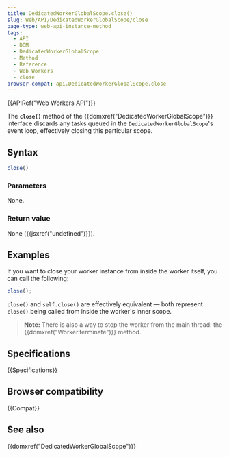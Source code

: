 ```yaml
---
title: DedicatedWorkerGlobalScope.close()
slug: Web/API/DedicatedWorkerGlobalScope/close
page-type: web-api-instance-method
tags:
  - API
  - DOM
  - DedicatedWorkerGlobalScope
  - Method
  - Reference
  - Web Workers
  - close
browser-compat: api.DedicatedWorkerGlobalScope.close
---
```


{{APIRef("Web Workers API")}}

The **`close()`** method of the {{domxref("DedicatedWorkerGlobalScope")}} interface discards any tasks queued in the `DedicatedWorkerGlobalScope`'s event loop, effectively closing this particular scope.

## Syntax

```js
close()
```

### Parameters

None.

### Return value

None ({{jsxref("undefined")}}).

## Examples

If you want to close your worker instance from inside the worker itself, you can call the following:

```js
close();
```

`close()` and `self.close()` are effectively equivalent — both represent `close()` being called from inside the worker's inner scope.

> **Note:** There is also a way to stop the worker from the main thread: the {{domxref("Worker.terminate")}} method.

## Specifications

{{Specifications}}

## Browser compatibility

{{Compat}}

## See also

{{domxref("DedicatedWorkerGlobalScope")}}
